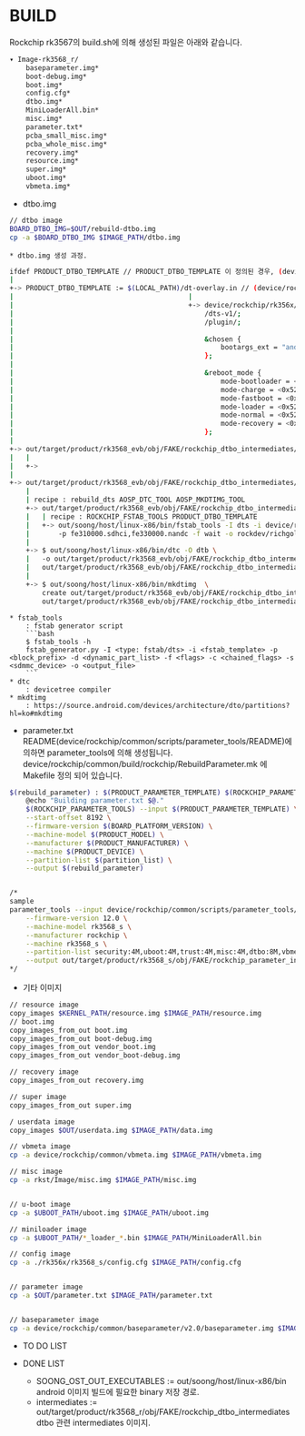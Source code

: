 # BUILD
Rockchip rk3567의 build.sh에 의해 생성된 파일은 아래와 같습니다. 

```bash
▾ Image-rk3568_r/
    baseparameter.img*
    boot-debug.img*
    boot.img*
    config.cfg*
    dtbo.img*
    MiniLoaderAll.bin*
    misc.img*
    parameter.txt*
    pcba_small_misc.img*
    pcba_whole_misc.img*
    recovery.img*
    resource.img*
    super.img*
    uboot.img*
    vbmeta.img*
```

- dtbo.img
```bash
// dtbo image
BOARD_DTBO_IMG=$OUT/rebuild-dtbo.img
cp -a $BOARD_DTBO_IMG $IMAGE_PATH/dtbo.img
```

	* dtbo.img 생성 과정. 
```bash
ifdef PRODUCT_DTBO_TEMPLATE // PRODUCT_DTBO_TEMPLATE 이 정의된 경우, (device/rockchip/common/build/rockchip/RebuildDtboImg.mk)
|
+->	PRODUCT_DTBO_TEMPLATE := $(LOCAL_PATH)/dt-overlay.in // (device/rockchip/rk356x/rk3568_s/rk3568_s.mk)
|											|
|											+-> device/rockchip/rk356x/rk3568_s/dt-overlay.in
|												/dts-v1/;
|												/plugin/;
|
|												&chosen {
|													bootargs_ext = "androidboot.boot_devices=${_boot_device}";
|												};
|												
|												&reboot_mode {
|													mode-bootloader = <0x5242C309>;
|													mode-charge = <0x5242C30B>;
|													mode-fastboot = <0x5242C303>;
|													mode-loader = <0x5242C301>;
|													mode-normal = <0x5242C300>;
|													mode-recovery = <0x5242C303>;
|												};
|
+-> out/target/product/rk3568_evb/obj/FAKE/rockchip_dtbo_intermediates/device-tree-overlay.dts
|	|
|	+->	
|
+-> out/target/product/rk3568_evb/obj/FAKE/rockchip_dtbo_intermediates/rebuild-dtbo.img
	|
	| recipe : rebuild_dts AOSP_DTC_TOOL AOSP_MKDTIMG_TOOL
	+-> out/target/product/rk3568_evb/obj/FAKE/rockchip_dtbo_intermediates/device-tree-overlay.dts
	|	| recipe : ROCKCHIP_FSTAB_TOOLS PRODUCT_DTBO_TEMPLATE
	|	+-> out/soong/host/linux-x86/bin/fstab_tools -I dts -i device/rockchip/rk356x/rk3568_s/dt-overlay.in \
	|		-p fe310000.sdhci,fe330000.nandc -f wait -o rockdev/richgold/device-tree-overlay.dts
	|
	+-> $ out/soong/host/linux-x86/bin/dtc -O dtb \
	|	-o out/target/product/rk3568_evb/obj/FAKE/rockchip_dtbo_intermediates/device-dtbo.dtb \
	|	out/target/product/rk3568_evb/obj/FAKE/rockchip_dtbo_intermediates/device-tree-overlay.dts 
	|
	+-> $ out/soong/host/linux-x86/bin/mkdtimg	\
		create out/target/product/rk3568_evb/obj/FAKE/rockchip_dtbo_intermediates/rebuild-dtbo.img \
		out/target/product/rk3568_evb/obj/FAKE/rockchip_dtbo_intermediates/device-dtbo.dtb
```
	* fstab_tools
		: fstab generator script
		```bash
		$ fstab_tools -h
		fstab_generator.py -I <type: fstab/dts> -i <fstab_template> -p <block_prefix> -d <dynamic_part_list> -f <flags> -c <chained_flags> -s <sdmmc_device> -o <output_file>
		```
	* dtc 
		: devicetree compiler 
	* mkdtimg
		: https://source.android.com/devices/architecture/dto/partitions?hl=ko#mkdtimg 


- parameter.txt
 README(device/rockchip/common/scripts/parameter_tools/README)에 의하면 parameter_tools에 의해 생성됩니다.
 device/rockchip/common/build/rockchip/RebuildParameter.mk 에 Makefile 정의 되어 있습니다.
```bash
$(rebuild_parameter) : $(PRODUCT_PARAMETER_TEMPLATE) $(ROCKCHIP_PARAMETER_TOOLS)
	@echo "Building parameter.txt $@."
	$(ROCKCHIP_PARAMETER_TOOLS) --input $(PRODUCT_PARAMETER_TEMPLATE) \
	--start-offset 8192 \
	--firmware-version $(BOARD_PLATFORM_VERSION) \
	--machine-model $(PRODUCT_MODEL) \
	--manufacturer $(PRODUCT_MANUFACTURER) \
	--machine $(PRODUCT_DEVICE) \
	--partition-list $(partition_list) \
	--output $(rebuild_parameter)


/*
sample
parameter_tools --input device/rockchip/common/scripts/parameter_tools/parameter.in \
	--firmware-version 12.0 \
	--machine-model rk3568_s \
	--manufacturer rockchip \
	--machine rk3568_s \
	--partition-list security:4M,uboot:4M,trust:4M,misc:4M,dtbo:8M,vbmeta:1M,boot:20M,recovery:64M,backup:384M,cache:384M,metadata:16M,super:3112M \
	--output out/target/product/rk3568_s/obj/FAKE/rockchip_parameter_intermediates/parameter.txt
*/
```
 


- 기타 이미지
```bash
// resource image
copy_images $KERNEL_PATH/resource.img $IMAGE_PATH/resource.img
// boot.img
copy_images_from_out boot.img
copy_images_from_out boot-debug.img
copy_images_from_out vendor_boot.img
copy_images_from_out vendor_boot-debug.img

// recovery image
copy_images_from_out recovery.img

// super image
copy_images_from_out super.img

/ userdata image
copy_images $OUT/userdata.img $IMAGE_PATH/data.img

// vbmeta image
cp -a device/rockchip/common/vbmeta.img $IMAGE_PATH/vbmeta.img

// misc image
cp -a rkst/Image/misc.img $IMAGE_PATH/misc.img


// u-boot image
cp -a $UBOOT_PATH/uboot.img $IMAGE_PATH/uboot.img

// miniloader image
cp -a $UBOOT_PATH/*_loader_*.bin $IMAGE_PATH/MiniLoaderAll.bin

// config image
cp -a ./rk356x/rk3568_s/config.cfg $IMAGE_PATH/config.cfg


// parameter image
cp -a $OUT/parameter.txt $IMAGE_PATH/parameter.txt


// baseparameter image
cp -a device/rockchip/common/baseparameter/v2.0/baseparameter.img $IMAGE_PATH/baseparameter.img
```



- TO DO LIST


- DONE LIST
	* SOONG_OST_OUT_EXECUTABLES := out/soong/host/linux-x86/bin
		android 이미지 빌드에 필요한 binary 저장 경로.
	* intermediates := out/target/product/rk3568_r/obj/FAKE/rockchip_dtbo_intermediates
		dtbo 관련 intermediates 이미지. 


